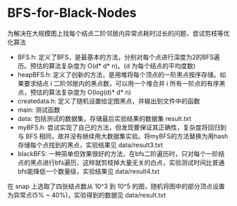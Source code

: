 # BFS-for-Black-Nodes
为解决在大规模图上找每个结点二阶邻居内异常点耗时过长的问题，尝试剪枝等优化算法

* BFS.h: 定义了BFS，是最基本的方法，分别对每个点进行深度为2的BFS遍历。预估的算法复杂度为 O(d* d* n)。(d 为每个结点的平均度数)
* heapBFS.h: 定义了创新的方法，是用堆将每个顶点的一阶黑点按序存储。如果要求结点 i 二阶邻居内的黑点数，可以用一个堆合并 i 所有一阶点的有序黑点，预估的算法复杂度为 O(log(d)* d* n)
* createdata.h: 定义了随机设置给定图黑点，并输出到文件中的函数
* main: 测试函数
* data: 包括测试的数据集，存储最后实验结果的数据集 result.txt
* myBFS.h: 尝试实现了自己的方法，但发现要保证其正确性，复杂度将回归到与 BFS 相同，故并没有继续用大数据集实验。将myBFS的方法替换为用hash存储每个点找到的黑点，实验结果见 data/result3.txt
* blackBFS: 一种简单但效果很好的方法，在bfs二阶遍历时，只对每个一阶结点的黑点进行bfs遍历，这样就剪枝掉大量无关的白点，实验测试时间比普通bfs能降低一个数量级，实验结果见 data/result4.txt

在 snap 上选取了四张结点数从 10^3 到 10^5 的图，随机将图中的部分顶点设置为异常点(5% ~ 40%)，实验得到的数据见 data/result.txt

